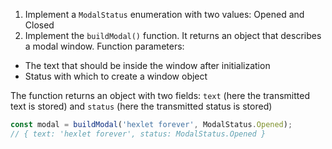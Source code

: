 
1. Implement a `ModalStatus` enumeration with two values: Opened and Closed
2. Implement the `buildModal()` function. It returns an object that describes a modal window. Function parameters:

  * The text that should be inside the window after initialization
  * Status with which to create a window object

The function returns an object with two fields: `text` (here the transmitted text is stored) and `status` (here the transmitted status is stored)

```typescript
const modal = buildModal('hexlet forever', ModalStatus.Opened);
// { text: 'hexlet forever', status: ModalStatus.Opened }
```
